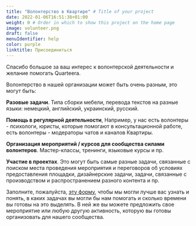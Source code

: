 ```yaml
---
title: "Волонтерство в Квартире" # Title of your project
date: 2022-01-06T16:51:38+01:00
weight: 0 # Order in which to show this project on the home page
image: volunteer.png
draft: false
menuIdentifier: help
color: purple
linktitle: Присоединиться
---
```


Спасибо большое за ваш интерес к волонтерской деятельности и желание помогать Quarteera.

Волонтерство в нашей организации может быть очень разным, это могут быть: 

**Разовые задачи**. Типа сборки мебели, перевода текстов на разные языки: немецкий, английский, украинский, русский.

**Помощь в регулярной деятельности**, Например, у нас есть волонтеры - психологи, юристы, которые помогают в консультационной работе, есть волонтеры - модераторы чатов и каналов Квартиры.

**Организация мероприятий / курсов для сообщества силами волонтеров**. Мастер-классы, тренинги, языковые курсы и пр.

**Участие в проектах**. Это могут быть самые разные задачи, связанные с поиском места проведения мероприятия и переговоров об условиях предоставления площадки, дизайнерские задачи, задачи, связанные с производством и распространением разного контента и пр.    

Заполните, пожалуйста, [эту форму](https://quarteera.de/v), чтобы мы могли лучше вас узнать и понять, в каких задачах вы могли бы нам помогать и сколько времени вы готовы на это выделять. В ней же вы можете предложить свое мероприятие или любую другую активность, которую вы готовы организовать для нашего сообщества.